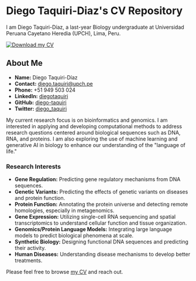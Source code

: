 # Diego Taquiri-Diaz's CV Repository

I am Diego Taquiri-Díaz, a last-year Biology undergraduate at Universidad Peruana Cayetano Heredia (UPCH), Lima, Peru.

[![Download my CV](https://img.shields.io/badge/Download%20CV-PDF-blue)](https://github.com/diego-taquiri/CV/raw/main/cv-diegotaquiri.pdf)


## About Me

- **Name:** Diego Taquiri-Díaz
- **Contact:** [diego.taquiri@upch.pe](mailto:diego.taquiri@upch.pe)
- **Phone:** +51 949 503 024
- **LinkedIn:** [diegotaquiri](https://www.linkedin.com/in/diegotaquiri)
- **GitHub:** [diego-taquiri](https://github.com/diego-taquiri)
- **Twitter:** [diego_taquiri](https://twitter.com/diego_taquiri)

My current research focus is on bioinformatics and genomics. I am interested in applying and developing computational methods to address research questions centered around biological sequences such as DNA, RNA, and proteins. I am also exploring the use of machine learning and generative AI in biology to enhance our understanding of the "language of life."

### Research Interests

- **Gene Regulation:** Predicting gene regulatory mechanisms from DNA sequences.
- **Genetic Variants:** Predicting the effects of genetic variants on diseases and protein function.
- **Protein Function:** Annotating the protein universe and detecting remote homologies, especially in metagenomics.
- **Gene Expression:** Utilizing single-cell RNA sequencing and spatial transcriptomics to understand cellular function and tissue organization.
- **Genomics/Protein Language Models:** Integrating large language models to predict biological phenomena at scale.
- **Synthetic Biology:** Designing functional DNA sequences and predicting their activity.
- **Human Diseases:** Understanding disease mechanisms to develop better treatments.

Please feel free to browse [my CV](cv-diegotaquiri.pdf) and reach out.


